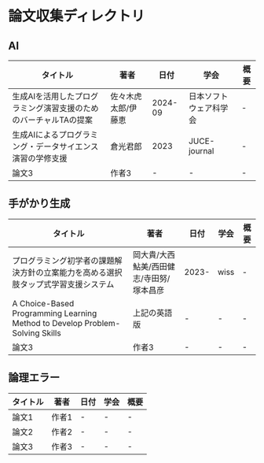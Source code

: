# 論文収集ディレクトリ
## AI

| タイトル | 著者 | 日付 | 学会 | 概要 |
|---------|------|-------|------|------|
|生成AIを活用したプログラミング演習支援のためのバーチャルTAの提案|佐々木虎太郎/伊藤恵| 2024-09 | 日本ソフトウェア科学会 | - |
|生成AIによるプログラミング・データサイエンス演習の学修支援|倉光君郎| 2023 | JUCE-journal | - |
| 論文3   | 作者3 | - | - | - |


## 手がかり生成
| タイトル | 著者 | 日付 | 学会 | 概要 |
|---------|------|-------|------|------|
|プログラミング初学者の課題解決方針の立案能力を高める選択肢タップ式学習支援システム|岡大貴/大西鮎美/西田健志/寺田努/塚本昌彦| 2023- | wiss | - |
|A Choice-Based Programming Learning Method to Develop Problem-Solving Skills|上記の英語版| - | - | - |
| 論文3   | 作者3 | - | - | - |

## 論理エラー

| タイトル | 著者 | 日付 | 学会 | 概要 |
|---------|------|-------|------|------|
| 論文1| 作者1 | - | - | - |
| 論文2   | 作者2 | - | - | - |
| 論文3   | 作者3 | - | - | - |
